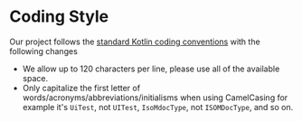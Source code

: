 # Coding Style

Our project follows the [standard Kotlin coding conventions](https://kotlinlang.org/docs/coding-conventions.html)
with the following changes

- We allow up to 120 characters per line, please use all of the available space.
- Only capitalize the first letter of words/acronyms/abbreviations/initialisms when using
  CamelCasing for example it's `UiTest`, not `UITest`, `IsoMdocType`, not `ISOMDocType`,
  and so on.
